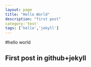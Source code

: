 ```yaml
---
layout: page
title: "Hello World"
description: "first post"
category:'test' 
tags: ['hello','jekyll']
---
```


#hello world

## First post in github+jekyll

